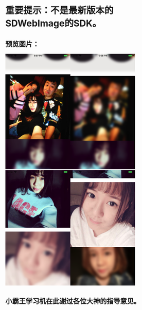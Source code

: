 # 重要提示：不是最新版本的SDWebImage的SDK。
## 预览图片：
<img src="https://github.com/wuyilianggit/blurWebImage/blob/master/previewImage/1.png" width="40%" height="40%"><img src="https://github.com/wuyilianggit/blurWebImage/blob/master/previewImage/2.png" width="40%" height="40%">
<img src="https://github.com/wuyilianggit/blurWebImage/blob/master/previewImage/3.png" width="40%" height="40%"><img src="https://github.com/wuyilianggit/blurWebImage/blob/master/previewImage/4.png" width="40%" height="40%">

## 小霸王学习机在此谢过各位大神的指导意见。
